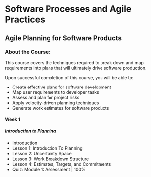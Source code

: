 # Software Processes and Agile Practices
## Agile Planning for Software Products
### About the Course:
This course covers the techniques required to break down and map requirements into plans that will ultimately drive software production.

Upon successful completion of this course, you will be able to:

 - Create effective plans for software development
 - Map user requirements to developer tasks
 - Assess and plan for project risks
 - Apply velocity-driven planning techniques
 - Generate work estimates for software products

#### Week 1
##### Introduction to Planning
- Introduction
- Lesson 1: Introduction To Planning
- Lesson 2: Uncertainty Space
- Lesson 3: Work Breakdown Structure
- Lesson 4: Estimates, Targets, and Commitments
- Quiz: Module 1: Assessment | 100%
